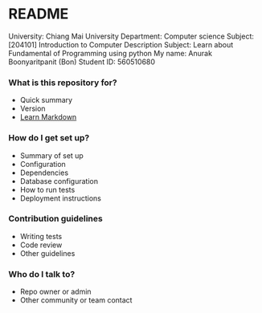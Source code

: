 # README #
University: Chiang Mai University 
Department: Computer science
Subject: [204101] Introduction to Computer 
Description Subject: Learn about Fundamental of Programming using python
My name: Anurak Boonyaritpanit (Bon)
Student ID: 560510680

### What is this repository for? ###

* Quick summary
* Version
* [Learn Markdown](https://bitbucket.org/tutorials/markdowndemo)

### How do I get set up? ###

* Summary of set up
* Configuration
* Dependencies
* Database configuration
* How to run tests
* Deployment instructions

### Contribution guidelines ###

* Writing tests
* Code review
* Other guidelines

### Who do I talk to? ###

* Repo owner or admin
* Other community or team contact